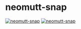 # neomutt-snap

[![neomutt-snap](https://snapcraft.io/neomutt-snap/badge.svg)](https://snapcraft.io/neomutt-snap)
[![neomutt-snap](https://snapcraft.io/neomutt-snap/trending.svg?name=0)](https://snapcraft.io/neomutt-snap)
